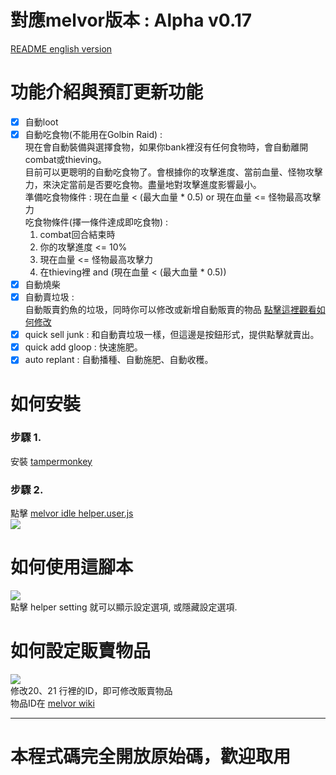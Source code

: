 # 對應melvor版本 : Alpha v0.17  

[README english version](https://github.com/cool9203/MelvorIdle-Helper/blob/master/README.md)  

# 功能介紹與預訂更新功能
- [x] 自動loot
- [x] 自動吃食物(不能用在Golbin Raid) :  
現在會自動裝備與選擇食物，如果你bank裡沒有任何食物時，會自動離開combat或thieving。  
目前可以更聰明的自動吃食物了。會根據你的攻擊進度、當前血量、怪物攻擊力，來決定當前是否要吃食物。盡量地對攻擊進度影響最小。  
準備吃食物條件 : 現在血量 < (最大血量 * 0.5)  or  現在血量 <= 怪物最高攻擊力  
吃食物條件(擇一條件達成即吃食物) :  
  1. combat回合結束時  
  2. 你的攻擊進度 <= 10%  
  3. 現在血量 <= 怪物最高攻擊力  
  4. 在thieving裡 and (現在血量 < (最大血量 * 0.5))
- [x] 自動燒柴
- [x] 自動賣垃圾 :  
自動販賣釣魚的垃圾，同時你可以修改或新增自動販賣的物品 [點擊這裡觀看如何修改](#如何設定販賣物品)  
- [x] quick sell junk : 和自動賣垃圾一樣，但這邊是按鈕形式，提供點擊就賣出。
- [x] quick add gloop : 快速施肥。
- [x] auto replant : 自動播種、自動施肥、自動收穫。

# 如何安裝  
### 步驟 1. 
安裝 [tampermonkey](https://chrome.google.com/webstore/detail/tampermonkey/dhdgffkkebhmkfjojejmpbldmpobfkfo)  

### 步驟 2.
點擊 [melvor idle helper.user.js](https://github.com/cool9203/MelvorIdle-Helper/blob/master/melvor%20idle%20helper.user.js)  
![](https://i.imgur.com/JUx8S7T.png)  


# 如何使用這腳本  
![](https://i.imgur.com/wJdBScd.png)  
點擊 helper setting 就可以顯示設定選項, 或隱藏設定選項.


# 如何設定販賣物品  
![](https://i.imgur.com/N37Vgyz.png)  
修改20、21 行裡的ID，即可修改販賣物品  
物品ID在 [melvor wiki](https://wiki.melvoridle.com/index.php?title=Table_of_Items)  

---

# 本程式碼完全開放原始碼，歡迎取用
